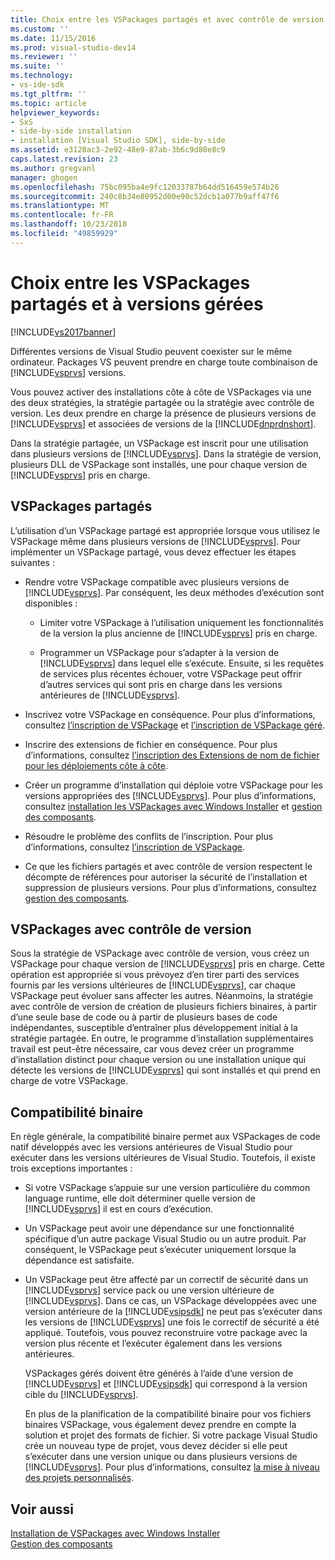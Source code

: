 ```yaml
---
title: Choix entre les VSPackages partagés et avec contrôle de version | Microsoft Docs
ms.custom: ''
ms.date: 11/15/2016
ms.prod: visual-studio-dev14
ms.reviewer: ''
ms.suite: ''
ms.technology:
- vs-ide-sdk
ms.tgt_pltfrm: ''
ms.topic: article
helpviewer_keywords:
- SxS
- side-by-side installation
- installation [Visual Studio SDK], side-by-side
ms.assetid: e3128ac3-2e92-48e9-87ab-3b6c9d80e8c9
caps.latest.revision: 23
ms.author: gregvanl
manager: ghogen
ms.openlocfilehash: 75bc095ba4e9fc12033787b64dd516459e574b26
ms.sourcegitcommit: 240c8b34e80952d00e90c52dcb1a077b9aff47f6
ms.translationtype: MT
ms.contentlocale: fr-FR
ms.lasthandoff: 10/23/2018
ms.locfileid: "49859929"
---
```

# <a name="choosing-between-shared-and-versioned-vspackages"></a>Choix entre les VSPackages partagés et à versions gérées
[!INCLUDE[vs2017banner](../includes/vs2017banner.md)]

Différentes versions de Visual Studio peuvent coexister sur le même ordinateur. Packages VS peuvent prendre en charge toute combinaison de [!INCLUDE[vsprvs](../includes/vsprvs-md.md)] versions.  
  
 Vous pouvez activer des installations côte à côte de VSPackages via une des deux stratégies, la stratégie partagée ou la stratégie avec contrôle de version. Les deux prendre en charge la présence de plusieurs versions de [!INCLUDE[vsprvs](../includes/vsprvs-md.md)] et associées de versions de la [!INCLUDE[dnprdnshort](../includes/dnprdnshort-md.md)].  
  
 Dans la stratégie partagée, un VSPackage est inscrit pour une utilisation dans plusieurs versions de [!INCLUDE[vsprvs](../includes/vsprvs-md.md)]. Dans la stratégie de version, plusieurs DLL de VSPackage sont installés, une pour chaque version de [!INCLUDE[vsprvs](../includes/vsprvs-md.md)] pris en charge.  
  
## <a name="shared-vspackages"></a>VSPackages partagés  
 L’utilisation d’un VSPackage partagé est appropriée lorsque vous utilisez le VSPackage même dans plusieurs versions de [!INCLUDE[vsprvs](../includes/vsprvs-md.md)]. Pour implémenter un VSPackage partagé, vous devez effectuer les étapes suivantes :  
  
-   Rendre votre VSPackage compatible avec plusieurs versions de [!INCLUDE[vsprvs](../includes/vsprvs-md.md)]. Par conséquent, les deux méthodes d’exécution sont disponibles :  
  
    -   Limiter votre VSPackage à l’utilisation uniquement les fonctionnalités de la version la plus ancienne de [!INCLUDE[vsprvs](../includes/vsprvs-md.md)] pris en charge.  
  
    -   Programmer un VSPackage pour s’adapter à la version de [!INCLUDE[vsprvs](../includes/vsprvs-md.md)] dans lequel elle s’exécute. Ensuite, si les requêtes de services plus récentes échouer, votre VSPackage peut offrir d’autres services qui sont pris en charge dans les versions antérieures de [!INCLUDE[vsprvs](../includes/vsprvs-md.md)].  
  
-   Inscrivez votre VSPackage en conséquence. Pour plus d’informations, consultez [l’inscription de VSPackage](../extensibility/internals/vspackage-registration.md) et [l’inscription de VSPackage géré](http://msdn.microsoft.com/en-us/f69e0ea3-6a92-4639-8ca9-4c9c210e58a1).  
  
-   Inscrire des extensions de fichier en conséquence. Pour plus d’informations, consultez [l’inscription des Extensions de nom de fichier pour les déploiements côte à côte](../extensibility/registering-file-name-extensions-for-side-by-side-deployments.md).  
  
-   Créer un programme d’installation qui déploie votre VSPackage pour les versions appropriées des [!INCLUDE[vsprvs](../includes/vsprvs-md.md)]. Pour plus d’informations, consultez [installation les VSPackages avec Windows Installer](../extensibility/internals/installing-vspackages-with-windows-installer.md) et [gestion des composants](../extensibility/internals/component-management.md).  
  
-   Résoudre le problème des conflits de l’inscription. Pour plus d’informations, consultez [l’inscription de VSPackage](../extensibility/internals/vspackage-registration.md).  
  
-   Ce que les fichiers partagés et avec contrôle de version respectent le décompte de références pour autoriser la sécurité de l’installation et suppression de plusieurs versions. Pour plus d’informations, consultez [gestion des composants](../extensibility/internals/component-management.md).  
  
## <a name="versioned-vspackages"></a>VSPackages avec contrôle de version  
 Sous la stratégie de VSPackage avec contrôle de version, vous créez un VSPackage pour chaque version de [!INCLUDE[vsprvs](../includes/vsprvs-md.md)] pris en charge. Cette opération est appropriée si vous prévoyez d’en tirer parti des services fournis par les versions ultérieures de [!INCLUDE[vsprvs](../includes/vsprvs-md.md)], car chaque VSPackage peut évoluer sans affecter les autres. Néanmoins, la stratégie avec contrôle de version de création de plusieurs fichiers binaires, à partir d’une seule base de code ou à partir de plusieurs bases de code indépendantes, susceptible d’entraîner plus développement initial à la stratégie partagée. En outre, le programme d’installation supplémentaires travail est peut-être nécessaire, car vous devez créer un programme d’installation distinct pour chaque version ou une installation unique qui détecte les versions de [!INCLUDE[vsprvs](../includes/vsprvs-md.md)] qui sont installés et qui prend en charge de votre VSPackage.  
  
## <a name="binary-compatibility"></a>Compatibilité binaire  
 En règle générale, la compatibilité binaire permet aux VSPackages de code natif développés avec les versions antérieures de Visual Studio pour exécuter dans les versions ultérieures de Visual Studio. Toutefois, il existe trois exceptions importantes :  
  
- Si votre VSPackage s’appuie sur une version particulière du common language runtime, elle doit déterminer quelle version de [!INCLUDE[vsprvs](../includes/vsprvs-md.md)] il est en cours d’exécution.  
  
- Un VSPackage peut avoir une dépendance sur une fonctionnalité spécifique d’un autre package Visual Studio ou un autre produit. Par conséquent, le VSPackage peut s’exécuter uniquement lorsque la dépendance est satisfaite.  
  
- Un VSPackage peut être affecté par un correctif de sécurité dans un [!INCLUDE[vsprvs](../includes/vsprvs-md.md)] service pack ou une version ultérieure de [!INCLUDE[vsprvs](../includes/vsprvs-md.md)]. Dans ce cas, un VSPackage développées avec une version antérieure de la [!INCLUDE[vsipsdk](../includes/vsipsdk-md.md)] ne peut pas s’exécuter dans les versions de [!INCLUDE[vsprvs](../includes/vsprvs-md.md)] une fois le correctif de sécurité a été appliqué. Toutefois, vous pouvez reconstruire votre package avec la version plus récente et l’exécuter également dans les versions antérieures.  
  
  VSPackages gérés doivent être générés à l’aide d’une version de [!INCLUDE[vsprvs](../includes/vsprvs-md.md)] et [!INCLUDE[vsipsdk](../includes/vsipsdk-md.md)] qui correspond à la version cible du [!INCLUDE[vsprvs](../includes/vsprvs-md.md)].  
  
  En plus de la planification de la compatibilité binaire pour vos fichiers binaires VSPackage, vous également devez prendre en compte la solution et projet des formats de fichier. Si votre package Visual Studio crée un nouveau type de projet, vous devez décider si elle peut s’exécuter dans une version unique ou dans plusieurs versions de [!INCLUDE[vsprvs](../includes/vsprvs-md.md)]. Pour plus d’informations, consultez [la mise à niveau des projets personnalisés](../misc/upgrading-custom-projects.md).  
  
## <a name="see-also"></a>Voir aussi  
 [Installation de VSPackages avec Windows Installer](../extensibility/internals/installing-vspackages-with-windows-installer.md)   
 [Gestion des composants](../extensibility/internals/component-management.md)

